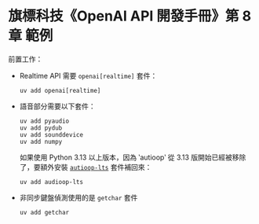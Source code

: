 # 旗標科技《OpenAI API 開發手冊》第 8 章 範例

前置工作：

- Realtime API 需要 `openai[realtime]` 套件：

    ```
    uv add openai[realtime]
    ```

- 語音部分需要以下套件：

    ```
    uv add pyaudio
    uv add pydub
    uv add sounddevice
    uv add numpy
    ```

    如果使用 Python 3.13 以上版本，因為 ‵autioop‵ 從 3.13 版開始已經被移除了，要額外安裝 [`autioop-lts`](https://github.com/jiaaro/pydub/issues/725#issuecomment-2439291764) 套件補回來：

    ```
    uv add audioop-lts
    ```
- 非同步鍵盤偵測使用的是 `getchar` 套件

    ```
    uv add getchar
    ```
